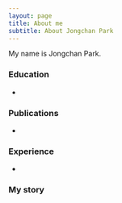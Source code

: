 ```yaml
---
layout: page
title: About me
subtitle: About Jongchan Park
---
```


My name is Jongchan Park.


### Education

-

### Publications

-

### Experience

-

### My story
